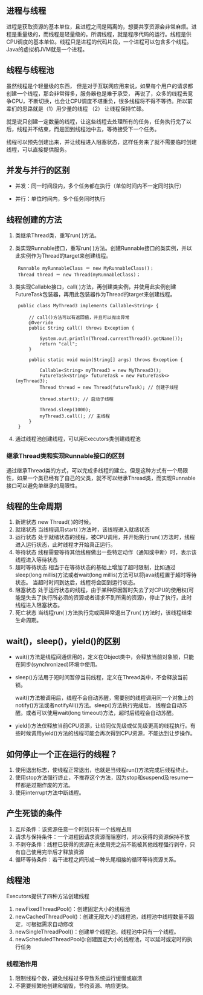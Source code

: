 ## 进程与线程

进程是获取资源的基本单位，且进程之间是隔离的，想要共享资源会非常麻烦。进程是重量级的，而线程是轻量级的。所谓线程，就是程序代码的运行。线程是供CPU调度的基本单位。线程只是进程的代码片段，一个进程可以包含多个线程。Java的虚拟机JVM就是一个进程。

## 线程与线程池

虽然线程是个轻量级的东西， 但是对于互联网应用来说，如果每个用户的请求都创建一个线程，那会非常得多，服务器也是难于承受， 再说了，众多的线程去竞争CPU，不断切换，也会让CPU调度不堪重负，很多线程将不得不等待。所以前辈们的思路就是（1）用少量的线程 （2） 让线程保持忙碌。

就是说只创建一定数量的线程，让这些线程去处理所有的任务，任务执行完了以后，线程并不结束，而是回到线程池中去，等待接受下一个任务。

线程可以预先创建出来，并让线程进入阻塞状态，这样任务来了就不需要临时创建线程，可以直接提供服务。

## 并发与并行的区别

- 并发：同一时间段内，多个任务都在执行（单位时间内不一定同时执行）

- 并行：单位时间内，多个任务同时执行

## 线程创建的方法

1. 类继承Thread类，重写run( )方法。

2. 类实现Runnable接口，重写run( )方法。创建Runnable接口的类实例，并以此实例作为Thread的target来创建线程。

		Runnable myRunnableClass ＝ new MyRunnableClass()；
		Thread thread ＝ new Thread(myRunnableClass)；
		
3. 类实现Callable接口，call( )方法，再创建类实例，并使用此实例创建FutureTask包装器，再用此包装器作为Thread的target来创建线程。

        public class MyThread3 implements Callable<String> {
        
            // call()方法可以有返回值，并且可以抛出异常
            @Override
            public String call() throws Exception {
        
                System.out.println(Thread.currentThread().getName());
                return "call";
            }
        
            public static void main(String[] args) throws Exception {
        
                Callable<String> myThread3 = new MyThread3();
                FutureTask<String> futureTask = new FutureTask<>(myThread3);
                Thread thread = new Thread(futureTask); // 创建子线程
        
                thread.start(); // 启动子线程
        
                Thread.sleep(1000);
                myThread3.call(); // 主线程
            }
        }

4. 通过线程池创建线程，可以用Executors类创建线程池

### 继承Thread类和实现Runnable接口的区别

通过继承Thread类的方式，可以完成多线程的建立。但是这种方式有一个局限性，如果一个类已经有了自己的父类，就不可以继承Thread类，而实现Runnable接口可以避免单继承的局限性。
  
## 线程的生命周期

1. 新建状态  new Thread( )的时候。
2. 就绪状态 当线程调用start( )方法时，该线程进入就绪状态
3. 运行状态  处于就绪状态的线程，被CPU调用，并开始执行run( )方法时，线程进入运行状态，此时线程才开始真正运行。
4. 等待状态  线程需要等待其他线程做出一些特定动作（通知或中断）时，表示该线程进入等待状态
5. 超时等待状态  相当于在等待状态的基础上增加了超时限制，比如通过sleep(long millis)方法或者wait(long millis)方法可以将java线程置于超时等待状态。
当超时时间到达后，线程将会回到运行状态。
6. 阻塞状态  处于运行状态的线程，由于某种原因暂时失去了对CPU的使用权(可能是失去了执行所必须的资源或者请求不到所需的资源)，停止了执行，此时线程进入阻塞状态。
7. 死亡状态  当线程run( )方法执行完或因异常退出了run( )方法时，该线程结束生命周期。

## wait()，sleep()，yield()的区别

- wait()方法是线程间通信用的，定义在Object类中，会释放当前对象锁，只能在同步(synchronized)环境中使用。
- sleep()方法用于短时间暂停当前线程，定义在Thread类中，不会释放当前锁。

    wait()方法被调用后，线程不会自动苏醒，需要别的线程调用同一个对象上的notify()方法或者notifyAll()方法。sleep()方法执行完成后，
    线程会自动苏醒。或者可以使用wait(long timeout)方法，超时后线程会自动苏醒。

- yield()方法仅释放当前CPU资源，让给同优先级或优先级更高的线程执行。有些时候调用yield()方法的线程可能会再次得到CPU资源，不能达到让步操作。

## 如何停止一个正在运行的线程？
1. 使用退出标志，使线程正常退出，也就是当线程run()方法完成后线程终止。
2. 使用stop方法强行终止，不推荐这个方法，因为stop和suspend及resume一样都是过期作废的方法。
3. 使用interrupt方法中断线程。

## 产生死锁的条件
1. 互斥条件：该资源任意一个时刻只有一个线程占用
2. 请求与保持条件：一个进程因请求资源而阻塞时，对以获得的资源保持不放
3. 不剥夺条件：线程已获得的资源在未使用完之前不能被其他线程强行剥夺，只有自己使用完毕后才释放资源
4. 循环等待条件：若干进程之间形成一种头尾相接的循环等待资源关系。
    
## 线程池
Executors提供了四种方法创建线程

1. newFixedThreadPool()：创建固定大小的线程池
2. newCachedThreadPool()：创建无限大小的线程池，线程池中线程数量不固定，可根据需求自动修改
3. newSingleThreadPool()：创建单个线程池，线程池中只有一个线程。
4. newScheduledThreadPool():创建固定大小的线程池，可以延时或定时的执行任务

### 线程池作用
1. 限制线程个数，避免线程过多导致系统运行缓慢或崩溃
2. 不需要频繁地创建和销毁，节约资源、响应更快。

